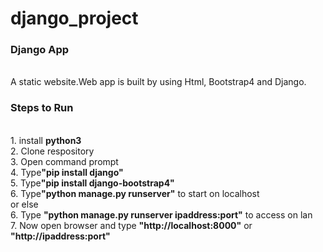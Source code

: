 # django_project


<h3> Django App </h3><br>
A static website.Web app is built by using Html, Bootstrap4 and Django.

<h3>Steps to Run</h3><br>
1. install <b>python3</b><br>
2. Clone respository <br>
3. Open command prompt <br>
4. Type<b>"pip install django"</b> <br>
5. Type<b>"pip install django-bootstrap4"</b> <br>
6. Type<b>"python manage.py runserver"</b> to start on localhost <br>
or else <br>
6. Type <b>"python manage.py runserver ipaddress:port"</b> to access on lan <br>
7. Now open browser and type <b>"http://localhost:8000"</b> or <b>"http://ipaddress:port"</b> <br>
  

